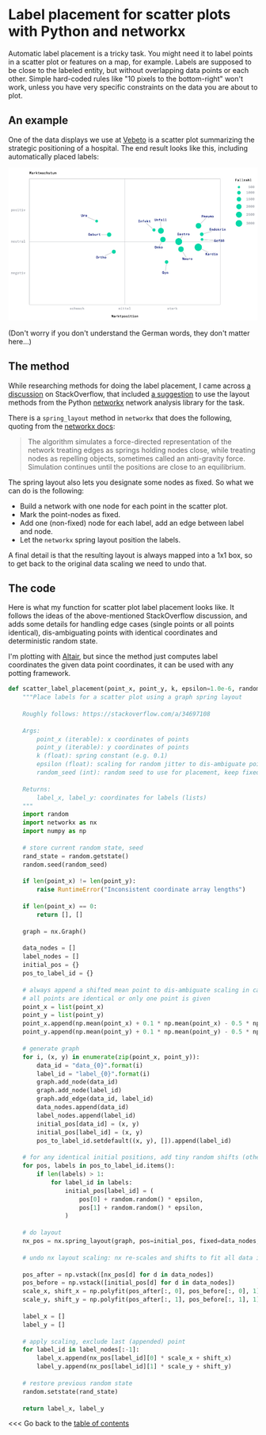 # Label placement for scatter plots with Python and networkx

Automatic label placement is a tricky task.
You might need it to label points in a scatter plot or features on a map, for example.
Labels are supposed to be close to the labeled entity, but without overlapping data points or each other.
Simple hard-coded rules like "10 pixels to the bottom-right" won't work, unless you have very specific constraints 
on the data you are about to plot.

## An example

One of the data displays we use at [Vebeto](https://www.vebeto.de) is a scatter plot summarizing 
the strategic positioning of a hospital.
The end result looks like this, including automatically placed labels:

![Matrix plot example](../images/matrix_example_1.png)

(Don't worry if you don't understand the German words, they don't matter here...)


## The method

While researching methods for doing the label placement, I came across 
[a discussion](https://stackoverflow.com/questions/14938541/how-to-improve-the-label-placement-for-matplotlib-scatter-chart-code-algorithm)
on StackOverflow, that included [a suggestion](https://stackoverflow.com/a/34697108)
to use the layout methods from the Python [networkx](https://networkx.github.io/) network analysis library for the task.

There is a ``spring_layout`` method in ``networkx`` that does the following, quoting from the 
[networkx docs](https://networkx.github.io/documentation/stable/reference/generated/networkx.drawing.layout.spring_layout.html?highlight=spring#networkx.drawing.layout.spring_layout):

> The algorithm simulates a force-directed representation of the network treating edges as springs holding nodes close, while treating nodes as repelling objects, sometimes called an anti-gravity force. Simulation continues until the positions are close to an equilibrium.

The spring layout also lets you designate some nodes as fixed.
So what we can do is the following:
- Build a network with one node for each point in the scatter plot.
- Mark the point-nodes as fixed.
- Add one (non-fixed) node for each label, add an edge between label and node.
- Let the ``networkx`` spring layout position the labels.

A final detail is that the resulting layout is always mapped into a 1x1 box, so to get back to the
original data scaling we need to undo that.


## The code

Here is what my function for scatter plot label placement looks like.
It follows the ideas of the above-mentioned StackOverflow discussion, and adds some details
for handling edge cases (single points or all points identical), dis-ambiguating points with identical
coordinates and deterministic random state.

I'm plotting with [Altair](https://altair-viz.github.io/), but since the method just computes label coordinates the given
data point coordinates, it can be used with any potting framework.

```python
def scatter_label_placement(point_x, point_y, k, epsilon=1.0e-6, random_seed=3456):
    """Place labels for a scatter plot using a graph spring layout

    Roughly follows: https://stackoverflow.com/a/34697108

    Args:
        point_x (iterable): x coordinates of points
        point_y (iterable): y coordinates of points
        k (float): spring constant (e.g. 0.1)
        epsilon (float): scaling for random jitter to dis-ambiguate points
        random_seed (int): random seed to use for placement, keep fixed for reproducible results

    Returns:
        label_x, label_y: coordinates for labels (lists)
    """
    import random
    import networkx as nx
    import numpy as np

    # store current random state, seed
    rand_state = random.getstate()
    random.seed(random_seed)

    if len(point_x) != len(point_y):
        raise RuntimeError("Inconsistent coordinate array lengths")

    if len(point_x) == 0:
        return [], []

    graph = nx.Graph()

    data_nodes = []
    label_nodes = []
    initial_pos = {}
    pos_to_label_id = {}

    # always append a shifted mean point to dis-ambiguate scaling in case
    # all points are identical or only one point is given
    point_x = list(point_x)
    point_y = list(point_y)
    point_x.append(np.mean(point_x) + 0.1 * np.mean(point_x) - 0.5 * np.std(point_x))
    point_y.append(np.mean(point_y) + 0.1 * np.mean(point_y) - 0.5 * np.std(point_y))

    # generate graph
    for i, (x, y) in enumerate(zip(point_x, point_y)):
        data_id = "data_{0}".format(i)
        label_id = "label_{0}".format(i)
        graph.add_node(data_id)
        graph.add_node(label_id)
        graph.add_edge(data_id, label_id)
        data_nodes.append(data_id)
        label_nodes.append(label_id)
        initial_pos[data_id] = (x, y)
        initial_pos[label_id] = (x, y)
        pos_to_label_id.setdefault((x, y), []).append(label_id)

    # for any identical initial positions, add tiny random shifts (otherwise nx doesn't place labels apart)
    for pos, labels in pos_to_label_id.items():
        if len(labels) > 1:
            for label_id in labels:
                initial_pos[label_id] = (
                    pos[0] + random.random() * epsilon,
                    pos[1] + random.random() * epsilon,
                )

    # do layout
    nx_pos = nx.spring_layout(graph, pos=initial_pos, fixed=data_nodes, k=k)

    # undo nx layout scaling: nx re-scales and shifts to fit all data in a [0...1, 0...1] square

    pos_after = np.vstack([nx_pos[d] for d in data_nodes])
    pos_before = np.vstack([initial_pos[d] for d in data_nodes])
    scale_x, shift_x = np.polyfit(pos_after[:, 0], pos_before[:, 0], 1)
    scale_y, shift_y = np.polyfit(pos_after[:, 1], pos_before[:, 1], 1)

    label_x = []
    label_y = []

    # apply scaling, exclude last (appended) point
    for label_id in label_nodes[:-1]:
        label_x.append(nx_pos[label_id][0] * scale_x + shift_x)
        label_y.append(nx_pos[label_id][1] * scale_y + shift_y)

    # restore previous random state
    random.setstate(rand_state)

    return label_x, label_y
```





<<< Go back to the [table of contents](../README.md)